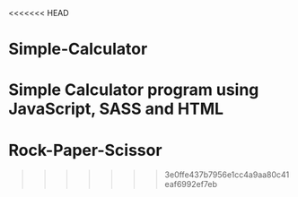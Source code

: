 <<<<<<< HEAD
# Simple-Calculator
Simple Calculator program using JavaScript, SASS and HTML
=======
# Rock-Paper-Scissor
>>>>>>> 3e0ffe437b7956e1cc4a9aa80c41eaf6992ef7eb
